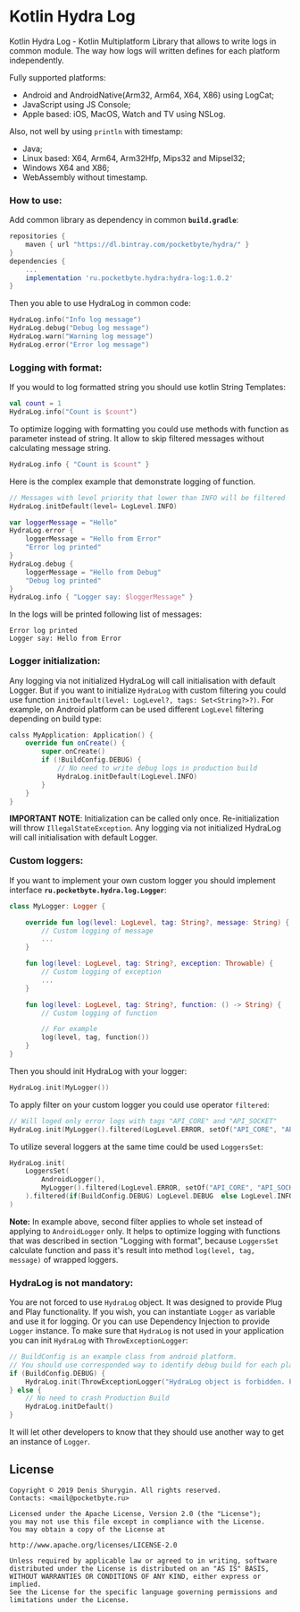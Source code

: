 # Kotlin Hydra Log
Kotlin Hydra Log - Kotlin Multiplatform Library that allows to write logs in common module. The way how logs will written defines for each platform independently.

Fully supported platforms:
- Android and AndroidNative(Arm32, Arm64, X64, X86) using LogCat;
- JavaScript using JS Console;
- Apple based: iOS, MacOS, Watch and TV using NSLog.

Also, not well by using `println` with timestamp:
- Java;
- Linux based: X64, Arm64, Arm32Hfp, Mips32 and Mipsel32;
- Windows X64 and X86;
- WebAssembly without timestamp.

### How to use:
Add common library as dependency in common **`build.gradle`**:
```gradle
repositories {
    maven { url "https://dl.bintray.com/pocketbyte/hydra/" }
}
dependencies {
    ...
    implementation 'ru.pocketbyte.hydra:hydra-log:1.0.2'
}
```

Then you able to use HydraLog in common code:
```Kotlin
HydraLog.info("Info log message")
HydraLog.debug("Debug log message")
HydraLog.warn("Warning log message")
HydraLog.error("Error log message")
```
### Logging with format:
If you would to log formatted string you should use kotlin String Templates:
```Kotlin
val count = 1
HydraLog.info("Count is $count")
```
To optimize logging with formatting you could use methods with function as parameter instead of string. It allow to skip filtered messages without calculating message string.
```Kotlin
HydraLog.info { "Count is $count" }
```
Here is the complex example that demonstrate logging of function.
```Kotlin
// Messages with level priority that lower than INFO will be filtered
HydraLog.initDefault(level= LogLevel.INFO)

var loggerMessage = "Hello"
HydraLog.error {
    loggerMessage = "Hello from Error"
    "Error log printed"
}
HydraLog.debug {
    loggerMessage = "Hello from Debug"
    "Debug log printed"
}
HydraLog.info { "Logger say: $loggerMessage" }
```
In the logs will be printed following list of messages:
```
Error log printed
Logger say: Hello from Error
```
### Logger initialization:
Any logging via not initialized HydraLog will call initialisation with default Logger. But if you want to initialize `HydraLog` with custom filtering you could use function `initDefault(level: LogLevel?, tags: Set<String?>?)`.
For example, on Android platform can be used different `LogLevel` filtering depending on build type:
```Kotlin
calss MyApplication: Application() {
    override fun onCreate() {
        super.onCreate()
        if (!BuildConfig.DEBUG) {
            // No need to write debug logs in production build
            HydraLog.initDefault(LogLevel.INFO)
        }
    }
}
```
**IMPORTANT NOTE**: Initialization can be called only once. Re-initialization will throw `IllegalStateException`. Any logging via not initialized HydraLog will call initialisation with default Logger.

### Custom loggers:
If you want to implement your own custom logger you should implement interface **`ru.pocketbyte.hydra.log.Logger`**:

```Kotlin
class MyLogger: Logger {

    override fun log(level: LogLevel, tag: String?, message: String) {
        // Custom logging of message
        ...
    }

    fun log(level: LogLevel, tag: String?, exception: Throwable) {
        // Custom logging of exception
        ...
    }

    fun log(level: LogLevel, tag: String?, function: () -> String) {
        // Custom logging of function

        // For example
        log(level, tag, function())
    }
}
```

Then you should init HydraLog with your logger:

```Kotlin
HydraLog.init(MyLogger())
```
To apply filter on your custom logger you could use operator `filtered`:
```Kotlin
// Will loged only error logs with tags "API_CORE" and "API_SOCKET"
HydraLog.init(MyLogger().filtered(LogLevel.ERROR, setOf("API_CORE", "API_SOCKET")))
```

To utilize several loggers at the same time could be used `LoggersSet`:
```Kotlin
HydraLog.init(
    LoggersSet(
        AndroidLogger(),
        MyLogger().filtered(LogLevel.ERROR, setOf("API_CORE", "API_SOCKET"))
    ).filtered(if(BuildConfig.DEBUG) LogLevel.DEBUG  else LogLevel.INFO)
)
```
**Note:** In example above, second filter applies to whole set instead of applying to `AndroidLogger` only. It helps to optimize logging with functions that was described in section "Logging with format", because `LoggersSet` calculate function and pass it's result into method `log(level, tag, message)` of wrapped loggers.

### HydraLog is not mandatory:
You are not forced to use `HydraLog` object. It was designed to provide Plug and Play functionality. If you wish, you can instantiate `Logger` as variable and use it for logging. Or you can use Dependency Injection to provide `Logger` instance. To make sure that `HydraLog` is not used in your application you can init `HydraLog` with `ThrowExceptionLogger`:
```Kotlin
// BuildConfig is an example class from android platform.
// You should use corresponded way to identify debug build for each platform independently.
if (BuildConfig.DEBUG) {
    HydraLog.init(ThrowExceptionLogger("HydraLog object is forbidden. Please use DI to get Logger instance."))
} else {
    // No need to crash Production Build
    HydraLog.initDefault()
}
```
It will let other developers to know that they should use another way to get an instance of `Logger`.

## License

```
Copyright © 2019 Denis Shurygin. All rights reserved.
Contacts: <mail@pocketbyte.ru>

Licensed under the Apache License, Version 2.0 (the "License");
you may not use this file except in compliance with the License.
You may obtain a copy of the License at

http://www.apache.org/licenses/LICENSE-2.0

Unless required by applicable law or agreed to in writing, software
distributed under the License is distributed on an "AS IS" BASIS,
WITHOUT WARRANTIES OR CONDITIONS OF ANY KIND, either express or implied.
See the License for the specific language governing permissions and
limitations under the License.
```


